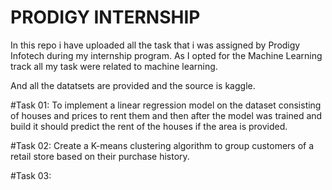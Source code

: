 # PRODIGY INTERNSHIP

<p>
  In this repo i have uploaded all the task that i was assigned by Prodigy Infotech during my internship program.
  As I opted for the Machine Learning track all my task were related to machine learning.

  And all the datatsets are provided and the source is kaggle.

  #Task 01:
  To implement a linear regression model on the dataset consisting of houses and prices to rent them and then after the 
  model was trained and build it should predict the rent of the houses if the area is provided.

  #Task 02:
  Create a K-means clustering algorithm to group customers of a retail store based on their purchase history.

  #Task 03:
</p>
